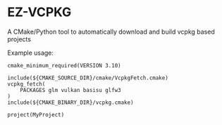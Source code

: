 # EZ-VCPKG

A CMake/Python tool to automatically download and build vcpkg based projects

Example usage:

```
cmake_minimum_required(VERSION 3.10)

include(${CMAKE_SOURCE_DIR}/cmake/VcpkgFetch.cmake)
vcpkg_fetch(
    PACKAGES glm vulkan basisu glfw3
)
include(${CMAKE_BINARY_DIR}/vcpkg.cmake)

project(MyProject)
```

